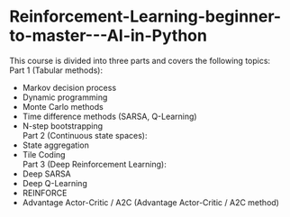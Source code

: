 # Reinforcement-Learning-beginner-to-master---AI-in-Python
This course is divided into three parts and covers the following topics:<br>
Part 1 (Tabular methods):<br>
* Markov decision process<br>
* Dynamic programming<br>
* Monte Carlo methods<br>
* Time difference methods (SARSA, Q-Learning)<br>
* N-step bootstrapping<br>
Part 2 (Continuous state spaces):<br>
* State aggregation<br>
* Tile Coding<br>
Part 3 (Deep Reinforcement Learning):<br>
* Deep SARSA<br>
* Deep Q-Learning<br>
* REINFORCE<br>
* Advantage Actor-Critic / A2C (Advantage Actor-Critic / A2C method)<br>